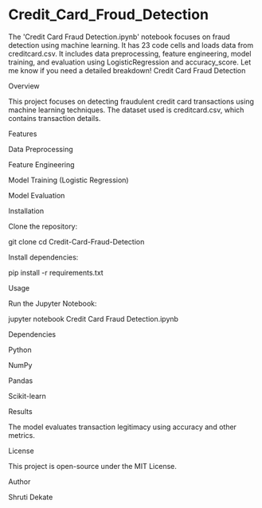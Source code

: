 # Credit_Card_Froud_Detection
The 'Credit Card Fraud Detection.ipynb' notebook focuses on fraud detection using machine learning. It has 23 code cells and loads data from creditcard.csv. It includes data preprocessing, feature engineering, model training, and evaluation using LogisticRegression and accuracy_score. Let me know if you need a detailed breakdown!
Credit Card Fraud Detection

Overview

This project focuses on detecting fraudulent credit card transactions using machine learning techniques. The dataset used is creditcard.csv, which contains transaction details.

Features

Data Preprocessing

Feature Engineering

Model Training (Logistic Regression)

Model Evaluation

Installation

Clone the repository:

git clone <repository-url>
cd Credit-Card-Fraud-Detection

Install dependencies:

pip install -r requirements.txt

Usage

Run the Jupyter Notebook:

jupyter notebook Credit Card Fraud Detection.ipynb

Dependencies

Python

NumPy

Pandas

Scikit-learn

Results

The model evaluates transaction legitimacy using accuracy and other metrics.

License

This project is open-source under the MIT License.

Author

Shruti Dekate

